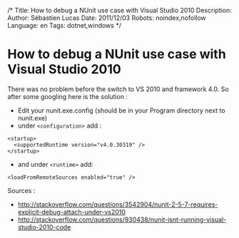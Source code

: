 /*
Title: How to debug a NUnit use case with Visual Studio 2010
Description: 
Author: Sébastien Lucas
Date: 2011/12/03
Robots: noindex,nofollow
Language: en
Tags: dotnet,windows
*/
# How to debug a NUnit use case with Visual Studio 2010

There was no problem before the switch to VS 2010 and framework 4.0. So after some googling here is the solution :
*	Edit your nunit.exe.config (should be in your Program directory next to nunit.exe)
*	under `<configuration>` add : 
```
<startup>
  <supportedRuntime version="v4.0.30319" />
</startup>
```
*	and under `<runtime>` add:
```
<loadFromRemoteSources enabled="true" />
```

Sources :
*	http://stackoverflow.com/questions/3542904/nunit-2-5-7-requires-explicit-debug-attach-under-vs2010
*	http://stackoverflow.com/questions/930438/nunit-isnt-running-visual-studio-2010-code

